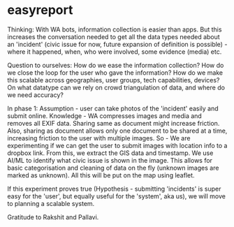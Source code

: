 # easyreport

Thinking:
With WA bots, information collection is easier than apps. But this increases the conversation needed to get all the data types needed about an 'incident' (civic issue for now, future expansion of definition is possible) - where it happened, when, who were involved, some evidence (media) etc.

Question to ourselves:
How do we ease the information collection? How do we close the loop for the user who gave the information? How do we make this scalable across geographies, user groups, tech capabilities, devices? On what datatype can we rely on crowd triangulation of data, and where do we need accuracy?

In phase 1:
Assumption - user can take photos of the 'incident' easily and submit online.
Knowledge - WA compresses images and media and removes all EXIF data. Sharing same as document might increase friction. Also, sharing as document allows only one document to be shared at a time, increasing friction to the user with multiple images.
So - 
We are experimenting if we can get the user to submit images with location info to a dropbox link. From this, we extract the GIS data and timestamp. We use AI/ML to identify what civic issue is shown in the image. This allows for basic categorisation and cleaning of data on the fly (unknown images are marked as unknown). All this will be put on the map using leaflet.

If this experiment proves true (Hypothesis - submitting 'incidents' is super easy for the 'user', but equally useful for the 'system', aka us), we will move to planning a scalable system.

Gratitude to Rakshit and Pallavi.

